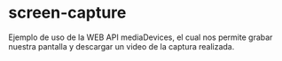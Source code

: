 # screen-capture
Ejemplo de uso de la WEB API mediaDevices, el cual nos permite grabar nuestra pantalla y descargar un video de la captura realizada.
